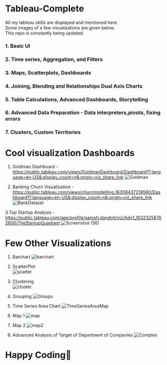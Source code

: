 # Tableau-Complete
All my tableau skills are displayed and mentioned here.  
Some images of a few visualizations are given below.  
This repo is constantly being updated.

### 1. Basic UI
### 2. Time series, Aggregation, and Filters
### 3. Maps, Scatterplots, Dashboards
### 4. Joining, Blending and Relationships Dual Axis Charts
### 5. Table Calculations, Advanced Dashboards, Storytelling
### 6. Advanced Data Preparation - Data interpreters,pivots, fixing errors
### 7. Clusters, Custom Territories

# Cool visualization Dashboards

1. Goldman Dashboard - https://public.tableau.com/views/GoldmanDashboard/Dashboard1?:language=en-US&:display_count=n&:origin=viz_share_link
![Goldman](https://user-images.githubusercontent.com/75985765/134329337-1fb5cf03-3694-4aff-83fa-df07ba243d51.png)


2. Banking Churn Visualization - https://public.tableau.com/views/churnmodelling_16308437218580/Dashboard1?:language=en-US&:display_count=n&:origin=viz_share_link
![BankDataset](https://user-images.githubusercontent.com/75985765/134329349-a28c8a7a-0a9d-4b8a-809d-2d28838ca0cd.png)

3.Top Startup Analysis - https://public.tableau.com/app/profile/sarosh.dandoti/viz/Adv1_16323258762600/TheStartupQuadrant
![Screenshot (56)](https://user-images.githubusercontent.com/75985765/134608217-c7b47b83-a3d1-4ad8-bdab-6641be7078d2.png)


# Few Other Visualizations

1. Barchart
![barchart](https://user-images.githubusercontent.com/75985765/134331940-88a818bd-ee28-41fa-adb8-1a36f3311234.png)

2. ScatterPlot  
![scatter](https://user-images.githubusercontent.com/75985765/134331981-b5418b80-551c-4af7-a841-5d0493320398.png)

3. Clustering  
![cluster](https://user-images.githubusercontent.com/75985765/134332044-0afe466c-e3c1-461a-ac3d-6de2c5649f8a.png)  
 
4. Grouping
![Groups](https://user-images.githubusercontent.com/75985765/134332079-80c1cac0-f97d-457f-b0ea-b02229e9eeac.png)

5. Time Series Area Chart
![TimeSeriesAreaMap](https://user-images.githubusercontent.com/75985765/134332135-5e46e379-1530-43db-bf1d-79d9ae704718.png)

6. Map 1
![map](https://user-images.githubusercontent.com/75985765/134332196-b15b8f98-1308-4823-92ac-b266a390ca81.png)

7. Map 2 
![map2](https://user-images.githubusercontent.com/75985765/134332225-d2bd4b17-a908-47a1-a7d2-14aa3aaf7f32.png)

8. Advanced Analysis of Target of Department of Companies
![Complex](https://user-images.githubusercontent.com/75985765/134332328-d5c7ab3d-6742-4f86-b989-29c77845e290.png)


# Happy Coding🙂
